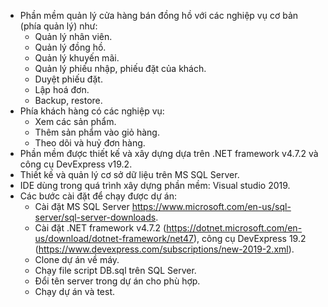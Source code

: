 - Phần mềm quản lý cửa hàng bán đồng hồ với các nghiệp vụ cơ bản (phía quản lý) như: 
  + Quản lý nhân viên.
  + Quản lý đồng hồ.
  + Quản lý khuyến mãi.
  + Quản lý phiếu nhập, phiếu đặt của khách.
  + Duyệt phiếu đặt.
  + Lập hoá đơn.
  + Backup, restore.
- Phía khách hàng có các nghiệp vụ:
  + Xem các sản phẩm.
  + Thêm sản phẩm vào giỏ hàng.
  + Theo dõi và huỷ đơn hàng.
- Phần mềm được thiết kế và xây dựng dựa trên .NET framework v4.7.2 và công cụ DevExpress v19.2.
- Thiết kế và quản lý cơ sở dữ liệu trên MS SQL Server.
- IDE dùng trong quá trình xây dựng phần mềm: Visual studio 2019.
- Các bước cài đặt để chạy được dự án:
  + Cài đặt MS SQL Server https://www.microsoft.com/en-us/sql-server/sql-server-downloads.
  + Cài đặt .NET framework v4.7.2 (https://dotnet.microsoft.com/en-us/download/dotnet-framework/net47), công cụ DevExpress 19.2 (https://www.devexpress.com/subscriptions/new-2019-2.xml).
  + Clone dự án về máy.
  + Chạy file script DB.sql trên SQL Server.
  + Đổi tên server trong dự án cho phù hợp.
  + Chạy dự án và test.
